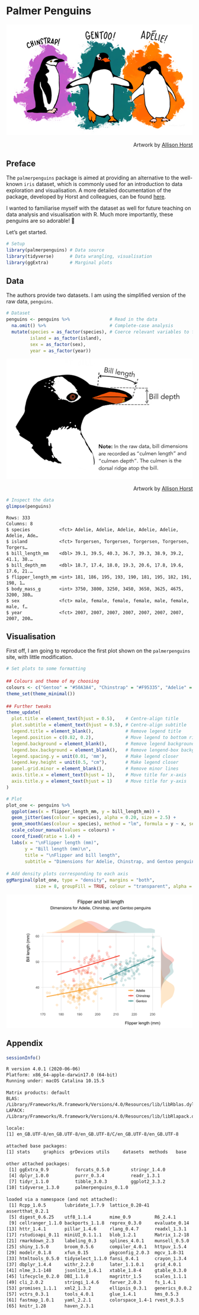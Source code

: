 Palmer Penguins
================

![palmer penguins](palmer-penguins.png)

<div style="text-align: right">

Artwork by [Allison Horst](https://www.allisonhorst.com)

</div>

## Preface

The `palmerpenguins` package is aimed at providing an alternative to the
well-known `iris` dataset, which is commonly used for an introduction to
data exploration and visualisation. A more detailed documentation of the
package, developed by Horst and colleagues, can be found
[here](https://allisonhorst.github.io/palmerpenguins/).

I wanted to familiarise myself with the dataset as well for future
teaching on data analysis and visualisation with R. Much more
importantly, these penguins are so adorable\! 🐧

Let’s get started.

``` r
# Setup
library(palmerpenguins) # Data source
library(tidyverse)      # Data wrangling, visualisation
library(ggExtra)        # Marginal plots
```

## Data

The authors provide two datasets. I am using the simplified version of
the raw data, `penguins`.

``` r
# Dataset
penguins <- penguins %>%               # Read in the data
  na.omit() %>%                        # Complete-case analysis
  mutate(species = as_factor(species), # Coerce relevant variables to factors
         island = as_factor(island),
         sex = as_factor(sex),
         year = as_factor(year))
```

![culmen depth](culmen_depth.png)

<div style="text-align: right">

Artwork by [Allison Horst](https://www.allisonhorst.com)

</div>

``` r
# Inspect the data
glimpse(penguins)
```

    Rows: 333
    Columns: 8
    $ species           <fct> Adelie, Adelie, Adelie, Adelie, Adelie, Adelie, Ade…
    $ island            <fct> Torgersen, Torgersen, Torgersen, Torgersen, Torgers…
    $ bill_length_mm    <dbl> 39.1, 39.5, 40.3, 36.7, 39.3, 38.9, 39.2, 41.1, 38.…
    $ bill_depth_mm     <dbl> 18.7, 17.4, 18.0, 19.3, 20.6, 17.8, 19.6, 17.6, 21.…
    $ flipper_length_mm <int> 181, 186, 195, 193, 190, 181, 195, 182, 191, 198, 1…
    $ body_mass_g       <int> 3750, 3800, 3250, 3450, 3650, 3625, 4675, 3200, 380…
    $ sex               <fct> male, female, female, female, male, female, male, f…
    $ year              <fct> 2007, 2007, 2007, 2007, 2007, 2007, 2007, 2007, 200…

## Visualisation

First off, I am going to reproduce the first plot shown on the
`palmerpenguins` site, with little modification.

``` r
# Set plots to some formatting

## Colours and theme of my choosing
colours <- c("Gentoo" = "#50A3A4", "Chinstrap" = "#F95335", "Adelie" = "#FCAF38")
theme_set(theme_minimal())

## Further tweaks
theme_update(
  plot.title = element_text(hjust = 0.5),    # Centre-align title
  plot.subtitle = element_text(hjust = 0.5), # Centre-align subtitle
  legend.title = element_blank(),            # Remove legend title
  legend.position = c(0.82, 0.2),            # Move legend to bottom right
  legend.background = element_blank(),       # Remove legend background
  legend.box.background = element_blank(),   # Remove lengend-box background
  legend.spacing.y = unit(0.01, 'mm'),       # Make legend closer
  legend.key.height = unit(0.5, "cm"),       # Make legend closer
  panel.grid.minor = element_blank(),        # Remove minor lines
  axis.title.x = element_text(hjust = 1),    # Move title for x-axis
  axis.title.y = element_text(hjust = 1)     # Move title for y-axis
)
```

``` r
# Plot
plot_one <- penguins %>% 
  ggplot(aes(x = flipper_length_mm, y = bill_length_mm)) +
  geom_jitter(aes(colour = species), alpha = 0.20, size = 2.5) +
  geom_smooth(aes(colour = species), method = "lm", formula = y ~ x, se = FALSE) +
  scale_colour_manual(values = colours) +
  coord_fixed(ratio = 1.4) +
  labs(x = "\nFlipper length (mm)",
       y = "Bill length (mm)\n",
       title = "\nFlipper and bill length",
       subtitle = "Dimensions for Adelie, Chinstrap, and Gentoo penguins\n")

# Add density plots corresponding to each axis
ggMarginal(plot_one, type = "density", margins = "both",
           size = 8, groupFill = TRUE, colour = "transparent", alpha = 0.25)
```

<img src="palmer-penguins_files/figure-gfm/visulalisation-1.png" style="display: block; margin: auto;" />

## Appendix

``` r
sessionInfo()
```

``` 
R version 4.0.1 (2020-06-06)
Platform: x86_64-apple-darwin17.0 (64-bit)
Running under: macOS Catalina 10.15.5

Matrix products: default
BLAS:   /Library/Frameworks/R.framework/Versions/4.0/Resources/lib/libRblas.dylib
LAPACK: /Library/Frameworks/R.framework/Versions/4.0/Resources/lib/libRlapack.dylib

locale:
[1] en_GB.UTF-8/en_GB.UTF-8/en_GB.UTF-8/C/en_GB.UTF-8/en_GB.UTF-8

attached base packages:
[1] stats     graphics  grDevices utils     datasets  methods   base     

other attached packages:
 [1] ggExtra_0.9          forcats_0.5.0        stringr_1.4.0       
 [4] dplyr_1.0.0          purrr_0.3.4          readr_1.3.1         
 [7] tidyr_1.1.0          tibble_3.0.3         ggplot2_3.3.2       
[10] tidyverse_1.3.0      palmerpenguins_0.1.0

loaded via a namespace (and not attached):
 [1] Rcpp_1.0.5       lubridate_1.7.9  lattice_0.20-41  assertthat_0.2.1
 [5] digest_0.6.25    utf8_1.1.4       mime_0.9         R6_2.4.1        
 [9] cellranger_1.1.0 backports_1.1.8  reprex_0.3.0     evaluate_0.14   
[13] httr_1.4.1       pillar_1.4.6     rlang_0.4.7      readxl_1.3.1    
[17] rstudioapi_0.11  miniUI_0.1.1.1   blob_1.2.1       Matrix_1.2-18   
[21] rmarkdown_2.3    labeling_0.3     splines_4.0.1    munsell_0.5.0   
[25] shiny_1.5.0      broom_0.5.6      compiler_4.0.1   httpuv_1.5.4    
[29] modelr_0.1.8     xfun_0.15        pkgconfig_2.0.3  mgcv_1.8-31     
[33] htmltools_0.5.0  tidyselect_1.1.0 fansi_0.4.1      crayon_1.3.4    
[37] dbplyr_1.4.4     withr_2.2.0      later_1.1.0.1    grid_4.0.1      
[41] nlme_3.1-148     jsonlite_1.6.1   xtable_1.8-4     gtable_0.3.0    
[45] lifecycle_0.2.0  DBI_1.1.0        magrittr_1.5     scales_1.1.1    
[49] cli_2.0.2        stringi_1.4.6    farver_2.0.3     fs_1.4.1        
[53] promises_1.1.1   xml2_1.3.2       ellipsis_0.3.1   generics_0.0.2  
[57] vctrs_0.3.1      tools_4.0.1      glue_1.4.1       hms_0.5.3       
[61] fastmap_1.0.1    yaml_2.2.1       colorspace_1.4-1 rvest_0.3.5     
[65] knitr_1.28       haven_2.3.1     
```
